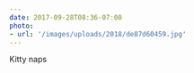 ```yaml
---
date: 2017-09-28T08:36-07:00
photo:
- url: '/images/uploads/2018/de87d60459.jpg'
---
```

Kitty naps

